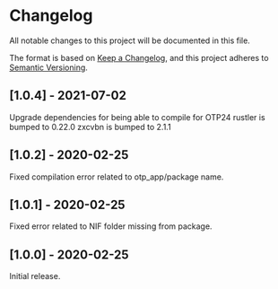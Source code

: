 # Changelog

All notable changes to this project will be documented in this file.

The format is based on [Keep a Changelog](https://keepachangelog.com/en/1.0.0/),
and this project adheres to [Semantic Versioning](https://semver.org/spec/v2.0.0.html).

## [1.0.4] - 2021-07-02

Upgrade dependencies for being able to compile for OTP24
rustler is bumped to 0.22.0
zxcvbn is bumped to 2.1.1

## [1.0.2] - 2020-02-25

Fixed compilation error related to otp_app/package name.

## [1.0.1] - 2020-02-25

Fixed error related to NIF folder missing from package.

## [1.0.0] - 2020-02-25

Initial release.
